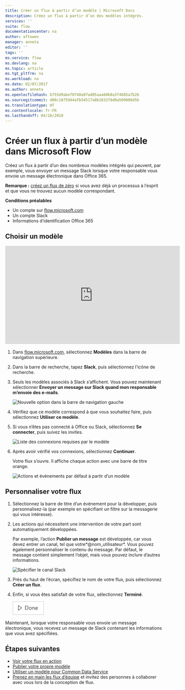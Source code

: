```yaml
---
title: Créer un flux à partir d’un modèle | Microsoft Docs
description: Créez un flux à partir d’un des modèles intégrés.
services: ''
suite: flow
documentationcenter: na
author: aftowen
manager: anneta
editor: ''
tags: ''
ms.service: flow
ms.devlang: na
ms.topic: article
ms.tgt_pltfrm: na
ms.workload: na
ms.date: 02/07/2017
ms.author: anneta
ms.openlocfilehash: b755d9abe70740a97ad85aaa60b8a3f4685a7b26
ms.sourcegitcommit: d00c10759d4afb54517a0b1032f8d0a509006d5b
ms.translationtype: HT
ms.contentlocale: fr-FR
ms.lasthandoff: 04/16/2018
---
```

# <a name="create-a-flow-from-a-template-in-microsoft-flow"></a>Créer un flux à partir d’un modèle dans Microsoft Flow
Créez un flux à partir d’un des nombreux modèles intégrés qui peuvent, par exemple, vous envoyer un message Slack lorsque votre responsable vous envoie un message électronique dans Office 365.

**Remarque :** [créez un flux de zéro](get-started-logic-flow.md) si vous avez déjà un processus à l’esprit et que vous ne trouvez aucun modèle correspondant.

**Conditions préalables**

* Un compte sur [flow.microsoft.com](https://flow.microsoft.com)
* Un compte Slack
* Informations d’identification Office 365

## <a name="choose-a-template"></a>Choisir un modèle
<iframe width="560" height="315" src="https://www.youtube.com/embed/ZJK8cYdjAic?list=PL8nfc9haGeb55I9wL9QnWyHp3ctU2_ThF" frameborder="0" allowfullscreen></iframe>

1. Dans [flow.microsoft.com](https://flow.microsoft.com), sélectionnez **Modèles** dans la barre de navigation supérieure.
2. Dans la barre de recherche, tapez **Slack**, puis sélectionnez l’icône de recherche.
3. Seuls les modèles associés à Slack s’affichent. Vous pouvez maintenant sélectionner **Envoyer un message sur Slack quand mon responsable m’envoie des e-mails**.
   
    ![Nouvelle option dans la barre de navigation gauche](./media/get-started-logic-template/select-template.png)
4. Vérifiez que ce modèle correspond à que vous souhaitez faire, puis sélectionnez **Utiliser ce modèle**.
5. Si vous n’êtes pas connecté à Office ou Slack, sélectionnez **Se connecter**, puis suivez les invites.
   
    ![Liste des connexions requises par le modèle](./media/get-started-logic-template/confirm-connections.png)
6. Après avoir vérifié vos connexions, sélectionnez **Continuer**.
   
    Votre flux s’ouvre. Il affiche chaque action avec une barre de titre orange.
   
    ![Actions et événements par défaut à partir d’un modèle](./media/get-started-logic-template/template-default.png)

## <a name="customize-your-flow"></a>Personnaliser votre flux
1. Sélectionnez la barre de titre d’un événement pour la développer, puis personnalisez-la (par exemple en spécifiant un filtre sur la messagerie qui vous intéresse).
2. Les actions qui nécessitent une intervention de votre part sont automatiquement développées.
   
    Par exemple, l’action **Publier un message** est développée, car vous devez entrer un canal, tel que votre*\@nom_utilisateur*. Vous pouvez également personnaliser le contenu du message. Par défaut, le message contient simplement l’objet, mais vous pouvez inclure d’autres informations.
   
    ![Spécifier le canal Slack](./media/get-started-logic-template/specify-keyword.png)
3. Près du haut de l’écran, spécifiez le nom de votre flux, puis sélectionnez **Créer un flux**.
4. Enfin, si vous êtes satisfait de votre flux, sélectionnez **Terminé**.
   
    ![Bouton Terminé](./media/get-started-logic-template/done.png)

Maintenant, lorsque votre responsable vous envoie un message électronique, vous recevez un message de Slack contenant les informations que vous avez spécifiées.

## <a name="next-steps"></a>Étapes suivantes
* [Voir votre flux en action](see-a-flow-run.md)
* [Publier votre propre modèle](publish-a-template.md)
* [Utiliser un modèle pour Common Data Service](common-data-model-intro.md)
* [Prenez en main les flux d’équipe](create-team-flows.md) et invitez des personnes à collaborer avec vous lors de la conception de flux.

